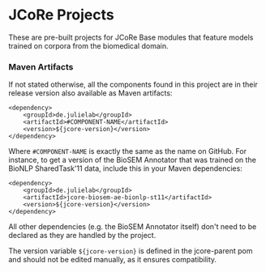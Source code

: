 # JCoRe Projects

These are pre-built projects for JCoRe Base modules that feature models trained on corpora from the biomedical domain.

### Maven Artifacts

If not stated otherwise, all the components found in this project are in their release version also available as Maven artifacts:
```
<dependency>
    <groupId>de.julielab</groupId>
    <artifactId>#COMPONENT-NAME</artifactId>
    <version>${jcore-version}</version>
</dependency>
```
Where `#COMPONENT-NAME` is exactly the same as the name on GitHub. For instance, to get a version of the BioSEM Annotator that was trained on the BioNLP SharedTask'11 data, include this in your Maven dependencies:
```
<dependency>
    <groupId>de.julielab</groupId>
    <artifactId>jcore-biosem-ae-bionlp-st11</artifactId>
    <version>${jcore-version}</version>
</dependency>
```
All other dependencies (e.g. the BioSEM Annotator itself) don't need to be declared as they are handled by the project.

The version variable `${jcore-version}` is defined in the jcore-parent pom and should not be edited manually, as it ensures compatibility.
